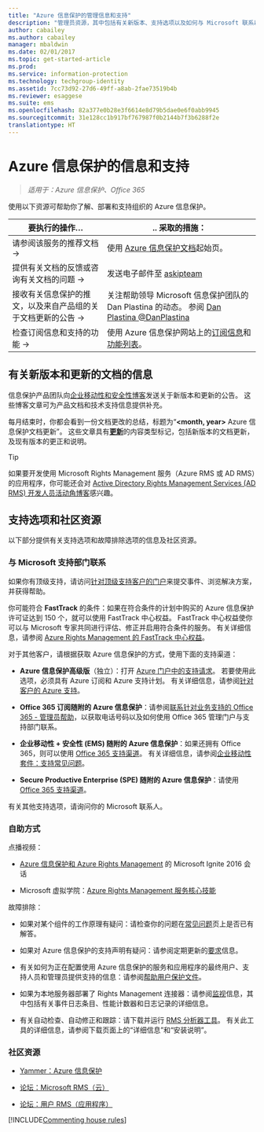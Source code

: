 ```yaml
---
title: "Azure 信息保护的管理信息和支持"
description: "管理员资源，其中包括有关新版本、支持选项以及如何与 Microsoft 联系以报告问题的信息。"
author: cabailey
ms.author: cabailey
manager: mbaldwin
ms.date: 02/01/2017
ms.topic: get-started-article
ms.prod: 
ms.service: information-protection
ms.technology: techgroup-identity
ms.assetid: 7cc73d92-27d6-49ff-a8ab-2fae73519b4b
ms.reviewer: esaggese
ms.suite: ems
ms.openlocfilehash: 82a377e0b28e3f6614e8d79b5dae0e6f0abb9945
ms.sourcegitcommit: 31e128cc1b917bf767987f0b2144b7f3b6288f2e
translationtype: HT
---
```

# <a name="information-and-support-for-azure-information-protection"></a>Azure 信息保护的信息和支持

>*适用于：Azure 信息保护、Office 365*

使用以下资源可帮助你了解、部署和支持组织的 Azure 信息保护。

|要执行的操作…|.. 采取的措施：|
|----------------|---------------|
|请参阅该服务的推荐文档 →|使用 [Azure 信息保护文档](https://docs.microsoft.com/information-protection/)起始页。|
|提供有关文档的反馈或咨询有关文档的问题 →|发送电子邮件至 [askipteam](mailto:%20askipteam@microsoft.com?subject=Documentation%20feedback)|
|接收有关信息保护的推文，以及来自产品组的关于文档更新的公告 →|关注帮助领导 Microsoft 信息保护团队的 Dan Plastina 的动态。 参阅 [Dan Plastina @DanPlastina](https://twitter.com/DanPlastina)|
|检查订阅信息和支持的功能 →|使用 Azure 信息保护网站上的[订阅信息](https://www.microsoft.com/en-us/cloud-platform/azure-information-protection-pricing)和[功能列表](https://www.microsoft.com/en-us/cloud-platform/azure-information-protection-features)。|


## <a name="information-about-new-releases-and-updated-documentation"></a>有关新版本和更新的文档的信息
信息保护产品团队向[企业移动性和安全性博客](https://blogs.technet.microsoft.com/enterprisemobility/?product=azure-information-protection,azure-rights-management-services)发送关于新版本和更新的公告。 这些博客文章可为产品文档和技术支持信息提供补充。

每月结束时，你都会看到一份文档更改的总结，标题为“**\<month, year>** Azure 信息保护文档更新”。 这些文章具有[**更新**](https://blogs.technet.microsoft.com/enterprisemobility/?product=azure-information-protection,azure-rights-management-services&content-type=updates)的内容类型标记，包括新版本的文档更新，及现有版本的更正和说明。

> [!TIP]
> 如果要开发使用 Microsoft Rights Management 服务（Azure RMS 或 AD RMS）的应用程序，你可能还会对 [Active Directory Rights Management Services (AD RMS) 开发人员活动角博客](https://blogs.msdn.microsoft.com/rms/)感兴趣。

## <a name="support-options-and-community-resources"></a>支持选项和社区资源
以下部分提供有关支持选项和故障排除选项的信息及社区资源。

### <a name="to-contact-microsoft-support"></a>与 Microsoft 支持部门联系

如果你有顶级支持，请访问[针对顶级支持客户的门户](https://premier.microsoft.com/)来提交事件、浏览解决方案，并获得帮助。

你可能符合 **FastTrack** 的条件：如果在符合条件的计划中购买的 Azure 信息保护许可证达到 150 个，就可以使用 FastTrack 中心权益。 FastTrack 中心权益使你可以与 Microsoft 专家共同进行评估、修正并启用符合条件的服务。 有关详细信息，请参阅 [Azure Rights Management 的 FastTrack 中心权益](https://technet.microsoft.com/library/mt607025.aspx)。

对于其他客户，请根据获取 Azure 信息保护的方式，使用下面的支持渠道：

- **Azure 信息保护高级版**（独立）：打开 [ Azure 门户中的支持请求](https://portal.azure.com/#blade/Microsoft_Azure_Support/HelpAndSupportBlade)。 若要使用此选项，必须具有 Azure 订阅和 Azure 支持计划。 有关详细信息，请参阅[针对客户的 Azure 支持](https://azure.microsoft.com/support/plans/)。 

- **Office 365 订阅随附的 Azure 信息保护**：请参阅[联系针对业务支持的 Office 365 - 管理员帮助](https://support.office.com/article/Contact-Office-365-for-business-support-Admin-Help-32a17ca7-6fa0-4870-8a8d-e25ba4ccfd4b)，以获取电话号码以及如何使用 Office 365 管理门户与支持部门联系。 

- **企业移动性 + 安全性 (EMS) 随附的 Azure 信息保护**：如果还拥有 Office 365，则可以使用 [Office 365 支持渠道](https://support.office.com/article/Contact-Office-365-for-business-support-Admin-Help-32a17ca7-6fa0-4870-8a8d-e25ba4ccfd4b)。 有关详细信息，请参阅[企业移动性套件：支持常见问题](https://technet.microsoft.com/dn932057.aspx)。

- **Secure Productive Enterprise (SPE) 随附的 Azure 信息保护**：请使用 [Office 365 支持渠道](https://support.office.com/article/Contact-Office-365-for-business-support-Admin-Help-32a17ca7-6fa0-4870-8a8d-e25ba4ccfd4b)。

有关其他支持选项，请询问你的 Microsoft 联系人。 

### <a name="self-help"></a>自助方式

点播视频：

- [Azure 信息保护和 Azure Rights Management](https://myignite.microsoft.com/videos?f=%5B%7B%22name%22:%22Azure%20Rights%20Management%22,%22facetName%22:%22products%22%7D,%7B%22name%22:%22Azure%20Information%20Protection%22,%22facetName%22:%22products%22%7D%5D) 的 Microsoft Ignite 2016 会话

- Microsoft 虚拟学院：[Azure Rights Management 服务核心技能](https://mva.microsoft.com/en-us/training-courses/azure-rights-management-services-core-skills-10500?l=QLoxMwuCB_1805094681)

故障排除：

- 如果对某个组件的工作原理有疑问：请检查你的问题在[常见问题](faqs.md)页上是否已有解答。

- 如果对 Azure 信息保护的支持声明有疑问：请参阅定期更新的[要求](requirements-azure-rms.md)信息。

- 有关如何为正在配置使用 Azure 信息保护的服务和应用程序的最终用户、支持人员和管理员提供支持的信息：请参阅[帮助用户保护文件](../deploy-use/help-users.md)。

- 如果为本地服务器部署了 Rights Management 连接器：请参阅[监视](../deploy-use/monitor-rms-connector.md)信息，其中包括有关事件日志条目、性能计数器和日志记录的详细信息。

- 有关自动检查、自动修正和跟踪：请下载并运行 [RMS 分析器工具](http://www.microsoft.com/en-us/download/details.aspx?id=46437)。 有关此工具的详细信息，请参阅下载页面上的“详细信息”和“安装说明”。 

### <a name="community-resources"></a>社区资源

-   [Yammer：Azure 信息保护](https://www.yammer.com/AskIPTeam)

-   [论坛：Microsoft RMS（云）](https://social.technet.microsoft.com/Forums/en-US/home?forum=rmscloud)

-   [论坛：用户 RMS（应用程序）](https://social.technet.microsoft.com/Forums/en-US/home?forum=rmsapps)

[!INCLUDE[Commenting house rules](../includes/houserules.md)]
